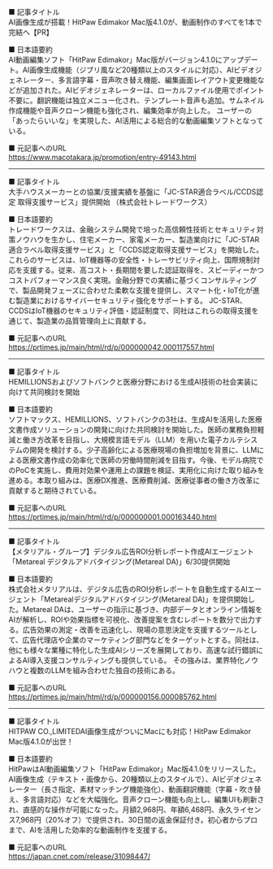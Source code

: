 ■ 記事タイトル  
AI画像生成が搭載！HitPaw Edimakor Mac版4.1.0が、動画制作のすべてを1本で完結へ【PR】

■ 日本語要約  
AI動画編集ソフト「HitPaw Edimakor」Mac版がバージョン4.1.0にアップデート。AI画像生成機能（ジブリ風など20種類以上のスタイルに対応）、AIビデオジェネレーター、多言語字幕・音声吹き替え機能、編集画面レイアウト変更機能などが追加された。AIビデオジェネレーターは、ローカルファイル使用でポイント不要に。翻訳機能は独立メニュー化され、テンプレート音声も追加。サムネイル作成機能や音声クローン機能も強化され、編集効率が向上した。  ユーザーの「あったらいいな」を実現した、AI活用による総合的な動画編集ソフトとなっている。


■ 元記事へのURL  
https://www.macotakara.jp/promotion/entry-49143.html

------------------------------

■ 記事タイトル  
大手ハウスメーカーとの協業/支援実績を基盤に「JC-STAR適合ラベル/CCDS認定 取得支援サービス」提供開始 （株式会社トレードワークス）

■ 日本語要約  
トレードワークスは、金融システム開発で培った高信頼性技術とセキュリティ対策ノウハウを生かし、住宅メーカー、家電メーカー、製造業向けに「JC-STAR適合ラベル取得支援サービス」と「CCDS認定取得支援サービス」を開始した。これらのサービスは、IoT機器等の安全性・トレーサビリティ向上、国際規制対応を支援する。従来、高コスト・長期間を要した認証取得を、スピーディーかつコストパフォーマンス良く実現。金融分野での実績に基づくコンサルティングで、製品開発フェーズに合わせた柔軟な支援を提供し、スマート化・IoT化が進む製造業におけるサイバーセキュリティ強化をサポートする。  JC-STAR、CCDSはIoT機器のセキュリティ評価・認証制度で、同社はこれらの取得支援を通じて、製造業の品質管理向上に貢献する。


■ 元記事へのURL  
https://prtimes.jp/main/html/rd/p/000000042.000117557.html

------------------------------

■ 記事タイトル  
HEMILLIONSおよびソフトバンクと医療分野における生成AI技術の社会実装に向けて共同検討を開始

■ 日本語要約  
ソフトマックス、HEMILLIONS、ソフトバンクの3社は、生成AIを活用した医療文書作成ソリューションの開発に向けた共同検討を開始した。医師の業務負担軽減と働き方改革を目指し、大規模言語モデル（LLM）を用いた電子カルテシステムの開発を検討する。少子高齢化による医療現場の負担増加を背景に、LLMによる医療文書作成の効率化で医師の労働時間削減を目指す。今後、モデル病院でのPoCを実施し、費用対効果や運用上の課題を検証、実用化に向けた取り組みを進める。本取り組みは、医療DX推進、医療費削減、医療従事者の働き方改革に貢献すると期待されている。


■ 元記事へのURL  
https://prtimes.jp/main/html/rd/p/000000001.000163440.html

------------------------------

■ 記事タイトル  
【メタリアル・グループ】デジタル広告ROI分析レポート作成AIエージェント「Metareal デジタルアドバタイジング(Metareal DA)」6/30提供開始

■ 日本語要約  
株式会社メタリアルは、デジタル広告のROI分析レポートを自動生成するAIエージェント「Metarealデジタルアドバタイジング(Metareal DA)」を提供開始した。Metareal DAは、ユーザーの指示に基づき、内部データとオンライン情報をAIが解析し、ROIや効果指標を可視化、改善提案を含むレポートを数分で出力する。広告効果の測定・改善を迅速化し、現場の意思決定を支援するツールとして、広告代理店や企業のマーケティング部門などをターゲットとする。同社は、他にも様々な業種に特化した生成AIシリーズを展開しており、高速な試行錯誤によるAI導入支援コンサルティングも提供している。  その強みは、業界特化ノウハウと複数のLLMを組み合わせた独自の技術にある。


■ 元記事へのURL  
https://prtimes.jp/main/html/rd/p/000000156.000085762.html

------------------------------

■ 記事タイトル  
HITPAW CO.,LIMITEDAI画像生成がついにMacにも対応！HitPaw Edimakor Mac版4.1.0が出世！

■ 日本語要約  
HitPawはAI動画編集ソフト「HitPaw Edimakor」Mac版4.1.0をリリースした。AI画像生成（テキスト・画像から、20種類以上のスタイルで）、AIビデオジェネレーター（長さ指定、素材マッチング機能強化）、動画翻訳機能（字幕・吹き替え、多言語対応）などを大幅強化。音声クローン機能も向上し、編集UIも刷新され、直感的な操作が可能になった。月額2,968円、年額6,468円、永久ライセンス7,968円（20%オフ）で提供され、30日間の返金保証付き。初心者からプロまで、AIを活用した効率的な動画制作を支援する。


■ 元記事へのURL  
https://japan.cnet.com/release/31098447/